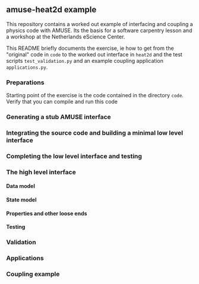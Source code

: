 ## amuse-heat2d example

This repository contains a worked out example of interfacing and coupling a
physics code with AMUSE. Its the basis for a software carpentry lesson
and a workshop at the Netherlands eScience Center.


This README briefly documents the exercise, ie how to get from the "original"
code in ```code``` to the worked out interface in ```heat2d``` and the test 
scripts ```test_validation.py``` and an example coupling application 
```applications.py```.

### Preparations

Starting point of the exercise is the code contained in the directory 
```code```. Verify that you can compile and run this code

### Generating a stub AMUSE interface

### Integrating the source code and building a minimal low level interface

### Completing the low level interface and testing

### The high level interface

#### Data model

#### State model

#### Properties and other loose ends

#### Testing

### Validation

### Applications

### Coupling example
